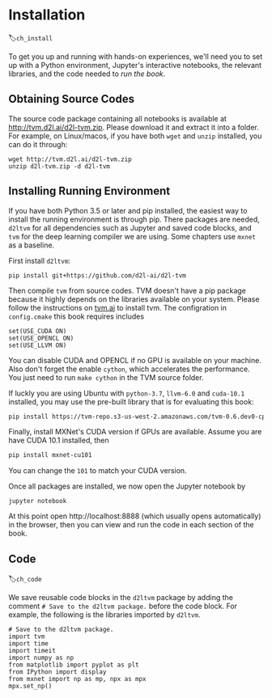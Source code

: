 # Installation
:label:`ch_install`


To get you up and running with hands-on experiences, we'll need you to set up with a Python environment, Jupyter's interactive notebooks, the relevant libraries, and the code needed to *run the book*.

## Obtaining Source Codes

The source code package containing all notebooks is available at
http://tvm.d2l.ai/d2l-tvm.zip.
Please download it and extract it into a
folder. For example, on Linux/macos, if you have both `wget` and `unzip`
installed, you can do it through:

```
wget http://tvm.d2l.ai/d2l-tvm.zip
unzip d2l-tvm.zip -d d2l-tvm
```

## Installing Running Environment

If you have both Python 3.5 or later and pip installed, the easiest way to
install the running environment is through pip. There packages are needed,
`d2ltvm` for all dependencies such as Jupyter and saved code blocks, and `tvm`
for the deep learning compiler we are using. Some chapters use `mxnet` as
a baseline.

First install `d2ltvm`:

```
pip install git+https://github.com/d2l-ai/d2l-tvm
```

Then compile `tvm` from source codes. TVM doesn't have a pip package because it
highly depends on the libraries available on your system. Please follow the
instructions  on
[tvm.ai](https://docs.tvm.ai/install/from_source.html) to install tvm. The configration in `config.cmake` this
book requires includes

```
set(USE_CUDA ON)
set(USE_OPENCL ON)
set(USE_LLVM ON)
```

You can disable CUDA and OPENCL if no GPU is available on your machine. Also
don't forget the enable `cython`, which accelerates the performance. You just
need to run `make cython` in the TVM source folder.

If luckly you are using Ubuntu with `python-3.7`, `llvm-6.0` and `cuda-10.1` installed, you
may use the pre-built library that is for evaluating this book:

```bash
pip install https://tvm-repo.s3-us-west-2.amazonaws.com/tvm-0.6.dev0-cp37-cp37m-linux_x86_64.whl
```

Finally, install MXNet's CUDA version if GPUs are available. Assume you are have
CUDA 10.1 installed, then

```bash
pip install mxnet-cu101
```

You can change the `101` to match your CUDA version.

Once all packages are installed, we now open the Jupyter notebook by

```
jupyter notebook
```

At this point open http://localhost:8888 (which usually opens automatically) in the browser, then you can view and run the code in each section of the book.


## Code
:label:`ch_code`

We save reusable code blocks in the `d2ltvm` package by adding the comment `# Save to the
d2ltvm package.` before the code block. For example, the following is the
libraries imported by `d2ltvm`.

```{.python .input}
# Save to the d2ltvm package.
import tvm
import time
import timeit
import numpy as np
from matplotlib import pyplot as plt
from IPython import display
from mxnet import np as mp, npx as mpx
mpx.set_np()
```
